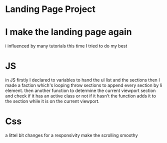 # Landing Page Project

# I make the landing page again 
i influenced by many tutorials this time I tried to do my best
# JS
in JS firstly I declared to variables to hand the ul list and the sections 
then I made a faction which's looping throw sections to append every section by li element.
then another function to determine the current viewport section and check if it has an active class or not if it hasn't the function adds it to the section while it is on the current viewport.

# Css 
a littel bit changes for a responsivity 
make the scrolling smoothy
